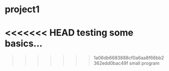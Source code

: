 # project1
<<<<<<< HEAD
testing some basics...
=======
>>>>>>> 1a06db6683888cf0a6aa8f66bb2362edd0bac49f
small program
